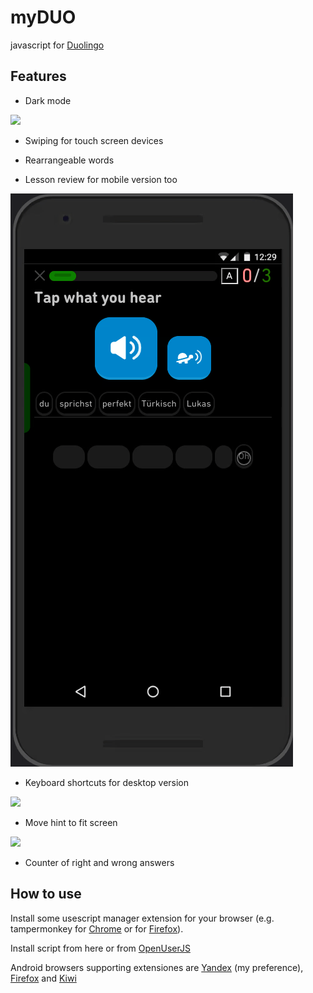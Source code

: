 # myDUO
javascript for <a href="https://www.duolingo.com" target="_blank">Duolingo</a>

## Features

* Dark mode
<img src=https://raw.githubusercontent.com/xeyqe/myDUO/master/images/dark_theme.gif>

* Swiping for touch screen devices

* Rearrangeable words

* Lesson review for mobile version too
<img src=https://raw.githubusercontent.com/xeyqe/myDUO/master/images/draggable.gif>

* Keyboard shortcuts for desktop version
<img src=https://raw.githubusercontent.com/xeyqe/myDUO/master/images/keyboard.gif>

* Move hint to fit screen
<img src=https://raw.githubusercontent.com/xeyqe/myDUO/master/images/moved_hint.png>

* Counter of right and wrong answers

## How to use
Install some usescript manager extension for your browser (e.g. tampermonkey for <a href="https://chrome.google.com/webstore/detail/tampermonkey/dhdgffkkebhmkfjojejmpbldmpobfkfo?hl=en" target="_blank">Chrome</a>
 or for <a href="https://addons.mozilla.org/en-US/firefox/addon/tampermonkey/" target="_blank">Firefox</a>).
 
 Install script from here or from <a href="https://openuserjs.org/scripts/xeyqe/Duolingo_Improver" target="_blank">OpenUserJS</a>
 
 Android browsers supporting extensiones are <a href="https://play.google.com/store/apps/details?id=com.yandex.browser&hl=en" target="_blank">Yandex</a> (my preference), <a href="https://play.google.com/store/apps/details?id=org.mozilla.firefox&hl=en" target="_blank">Firefox</a> and <a href="https://play.google.com/store/apps/details?id=com.kiwibrowser.browser&hl=en_US" target="_blank">Kiwi</a>
